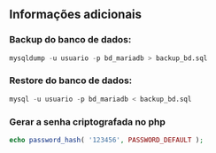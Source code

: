
## Informações adicionais


### Backup do banco de dados:

```sql
mysqldump -u usuario -p bd_mariadb > backup_bd.sql
```


### Restore do banco de dados:

```sql
mysql -u usuario -p bd_mariadb < backup_bd.sql
```

### Gerar a senha criptografada no php

```php
echo password_hash( '123456', PASSWORD_DEFAULT );
```
